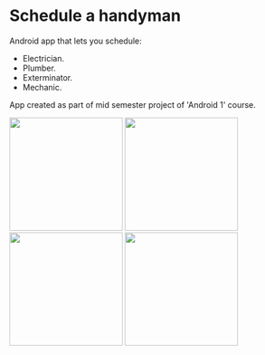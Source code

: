 # Schedule a handyman  
Android app that lets you schedule:
- Electrician.
- Plumber.
- Exterminator.
- Mechanic.  

App created as part of mid semester project of 'Android 1' course.  

<img heigth="250"  width="200" src="https://user-images.githubusercontent.com/72816570/142759915-a26ca4d3-a33e-4547-9694-c84c7cc8e88d.jpeg"/> <img heigth="250"  width="200" src="https://user-images.githubusercontent.com/72816570/144226761-4ad5bf76-086d-49a1-8772-000f56c2233a.jpeg"/> <img heigth="250"  width="200" src="https://user-images.githubusercontent.com/72816570/144226774-d6cbc8f6-35d4-47e6-b490-6c0fabefad92.jpeg"/> <img heigth="250"  width="200" src="https://user-images.githubusercontent.com/72816570/144226784-1994b94f-ee5a-4be0-96d3-c01bc34f3bd1.jpeg"/>
